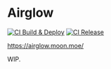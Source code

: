 # Airglow

[![CI Build & Deploy](https://github.com/ryukina/airglow/actions/workflows/build.yml/badge.svg)](https://github.com/ryukina/airglow/actions/workflows/build.yml)
[![CI Release](https://github.com/ryukina/airglow/actions/workflows/release.yml/badge.svg)](https://github.com/ryukina/airglow/actions/workflows/release.yml)

https://airglow.moon.moe/

WIP.
